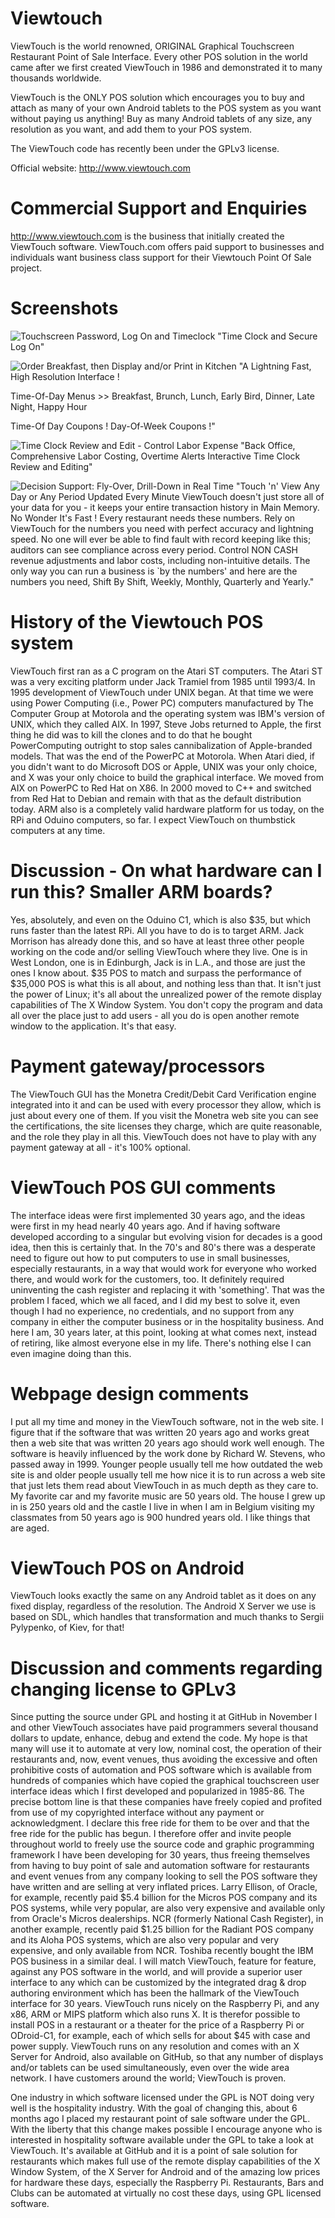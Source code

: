 Viewtouch
=========

ViewTouch is the world renowned, ORIGINAL Graphical Touchscreen Restaurant Point of Sale Interface.  Every other POS solution in the world came after we first created ViewTouch in 1986 and demonstrated it to many thousands worldwide.

ViewTouch is the ONLY POS solution which encourages you to buy and attach as many of your own Android tablets to the POS system as you want without paying us anything!  Buy as many Android tablets of any size, any resolution as you want, and add them to your POS system.


The ViewTouch code has recently been under the GPLv3 license.

Official website: http://www.viewtouch.com

Commercial Support and Enquiries
=========
http://www.viewtouch.com is the business that initially created the ViewTouch software. 
ViewTouch.com offers paid support to businesses and individuals want business class support for their Viewtouch Point Of Sale project. 


Screenshots
=========
![Touchscreen Password, Log On and Timeclock](http://www.viewtouch.com/vtscrn1.png)
"Time Clock and Secure Log On"

![Order Breakfast, then Display and/or Print in Kitchen](http://www.viewtouch.com/vtscrn6.png)
"A Lightning Fast, High Resolution Interface !

Time-Of-Day Menus  >>  Breakfast, Brunch, Lunch, Early Bird, Dinner, Late Night, Happy Hour

Time-Of Day Coupons !   Day-Of-Week Coupons !"


![Time Clock Review and Edit - Control Labor Expense ](http://www.viewtouch.com/vtscrn3.png)
"Back Office, Comprehensive Labor Costing, Overtime Alerts
Interactive Time Clock Review and Editing"

![Decision Support: Fly-Over, Drill-Down in Real Time](http://www.viewtouch.com/vtscrn5.png)
"Touch 'n' View Any Day or Any Period Updated Every Minute
ViewTouch doesn't just store all of your data for you - it keeps your entire transaction history in Main Memory.  No Wonder It's Fast !
Every restaurant needs these numbers. Rely on ViewTouch for the numbers you need with perfect accuracy and lightning speed. No one will ever be able to find fault with record keeping like this; auditors can see compliance across every period. Control NON CASH revenue adjustments and labor costs, including non-intuitive details. The only way you can run a business is `by the numbers' and here are the numbers you need, Shift By Shift, Weekly, Monthly, Quarterly and Yearly."

History of the Viewtouch POS system
=========
ViewTouch first ran as a C program on the Atari ST computers. The Atari ST was a very exciting platform under Jack Tramiel from 1985 until 1993/4. In 1995 development of ViewTouch under UNIX began. At that time we were using Power Computing (i.e., Power PC) computers manufactured by The Computer Group at Motorola and the operating system was IBM's version of UNIX, which they called AIX.
In 1997, Steve Jobs returned to Apple, the first thing he did was to kill the clones and to do that he bought PowerComputing outright to stop sales cannibalization of Apple-branded models. That was the end of the PowerPC at Motorola.
When Atari died, if you didn't want to do Microsoft DOS or Apple, UNIX was your only choice, and X was your only choice to build the graphical interface. 
We moved from AIX on PowerPC to Red Hat on X86. In 2000 moved to C++ and switched from Red Hat to Debian and remain with that as the default distribution today. ARM also is a completely valid hardware platform for us today, on the RPi and Oduino computers, so far. I expect ViewTouch on thumbstick computers at any time.

Discussion - On what hardware can I run this? Smaller ARM boards?
=========
Yes, absolutely, and even on the Oduino C1, which is also $35, but which runs faster than the latest RPi. All you have to do is to target ARM. Jack Morrison has already done this, and so have at least three other people working on the code and/or selling ViewTouch where they live. One is in West London, one is in Edinburgh, Jack is in L.A., and those are just the ones I know about.
$35 POS to match and surpass the performance of $35,000 POS is what this is all about, and nothing less than that. It isn't just the power of Linux; it's all about the unrealized power of the remote display capabilities of The X Window System. You don't copy the program and data all over the place just to add users - all you do is open another remote window to the application. It's that easy.

Payment gateway/processors
=========
The ViewTouch GUI has the Monetra Credit/Debit Card Verification engine integrated into it and can be used with every processor they allow, which is just about every one of them. If you visit the Monetra web site you can see the certifications, the site licenses they charge, which are quite reasonable, and the role they play in all this. ViewTouch does not have to play with any payment gateway at all - it's 100% optional.


ViewTouch POS GUI comments
=========
The interface ideas were first implemented 30 years ago, and the ideas were first in my head nearly 40 years ago. And if having software developed according to a singular but evolving vision for decades is a good idea, then this is certainly that. In the 70's and 80's there was a desperate need to figure out how to put computers to use in small businesses, especially restaurants, in a way that would work for everyone who worked there, and would work for the customers, too. It definitely required uninventing the cash register and replacing it with 'something'. That was the problem I faced, which we all faced, and I did my best to solve it, even though I had no experience, no credentials, and no support from any company in either the computer business or in the hospitality business. And here I am, 30 years later, at this point, looking at what comes next, instead of retiring, like almost everyone else in my life. There's nothing else I can even imagine doing than this.

Webpage design comments
========
I put all my time and money in the ViewTouch software, not in the web site. I figure that if the software that was written 20 years ago and works great then a web site that was written 20 years ago should work well enough. The software is heavily influenced by the work done by Richard W. Stevens, who passed away in 1999. Younger people usually tell me how outdated the web site is and older people usually tell me how nice it is to run across a web site that just lets them read about ViewTouch in as much depth as they care to. My favorite car and my favorite music are 50 years old. The house I grew up in is 250 years old and the castle I live in when I am in Belgium visiting my classmates from 50 years ago is 900 hundred years old. I like things that are aged.

ViewTouch POS on Android
=========

ViewTouch looks exactly the same on any Android tablet as it does on any fixed display, regardless of the resolution. The Android X Server we use is based on SDL, which handles that transformation and much thanks to Sergii Pylypenko, of Kiev, for that!

Discussion and comments regarding changing license to GPLv3
=========
Since putting the source under GPL and hosting it at GitHub in November I and other ViewTouch associates have paid programmers several thousand dollars to update, enhance, debug and extend the code. My hope is that many will use it to automate at very low, nominal cost, the operation of their restaurants and, now, event venues, thus avoiding the excessive and often prohibitive costs of automation and POS software which is available from hundreds of companies which have copied the graphical touchscreen user interface ideas which I first developed and popularized in 1985-86.
The precise bottom line is that these companies have freely copied and profited from use of my copyrighted interface without any payment or acknowledgment. I declare this free ride for them to be over and that the free ride for the public has begun. I therefore offer and invite people throughout world to freely use the source code and graphic programming framework I have been developing for 30 years, thus freeing themselves from having to buy point of sale and automation software for restaurants and event venues from any company looking to sell the POS software they have written and are selling at very inflated prices.
Larry Ellison, of Oracle, for example, recently paid $5.4 billion for the Micros POS company and its POS systems, while very popular, are also very expensive and available only from Oracle's Micros dealerships. NCR (formerly National Cash Register), in another example, recently paid $1.25 billion for the Radiant POS company and its Aloha POS systems, which are also very popular and very expensive, and only available from NCR. Toshiba recently bought the IBM POS business in a similar deal. I will match ViewTouch, feature for feature, against any POS software in the world, and will provide a superior user interface to any which can be customized by the integrated drag & drop authoring environment which has been the hallmark of the ViewTouch interface for 30 years.
ViewTouch runs nicely on the Raspberry Pi, and any x86, ARM or MIPS platform which also runs X. It is therefor possible to install POS in a restaurant or a theater for the price of a Raspberry Pi or ODroid-C1, for example, each of which sells for about $45 with case and power supply. ViewTouch runs on any resolution and comes with an X Server for Android, also available on GitHub, so that any number of displays and/or tablets can be used simultaneously, even over the wide area network. I have customers around the world; ViewTouch is proven.

One industry in which software licensed under the GPL is NOT doing very well is the hospitality industry. With the goal of changing this, about 6 months ago I placed my restaurant point of sale software under the GPL. With the liberty that this change makes possible I encourage anyone who is interested in hospitality software available under the GPL to take a look at ViewTouch. It's available at GitHub and it is a point of sale solution for restaurants which makes full use of the remote display capabilities of the X Window System, of the X Server for Android and of the amazing low prices for hardware these days, especially the Raspberry Pi. Restaurants, Bars and Clubs can be automated at virtually no cost these days, using GPL licensed software.
